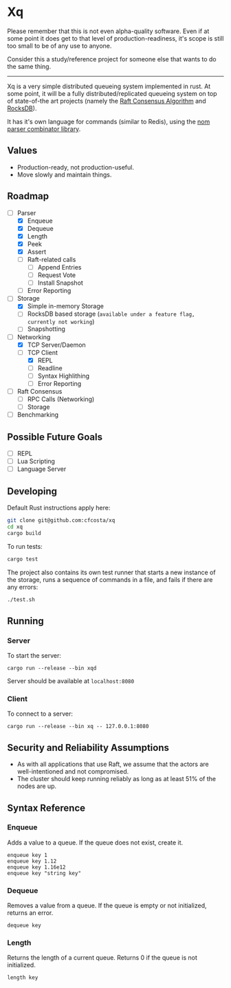 # Xq

Please remember that this is not even alpha-quality software. Even if at some
point it does get to that level of production-readiness, it's scope is still
too small to be of any use to anyone.

Consider this a study/reference project for someone else that wants to do the
same thing.

---

Xq is a very simple distributed queueing system implemented in rust. At some
point, it will be a fully distributed/replicated queueing system on top of
state-of-the art projects (namely the [Raft Consensus
Algorithm](https://raft.github.io/) and [RocksDB](https://rocksdb.org/)).

It has it's own language for commands (similar to Redis), using the [nom parser
combinator library](https://github.com/Geal/nom).

## Values

- Production-ready, not production-useful.
- Move slowly and maintain things.

## Roadmap

- [ ] Parser
  - [x] Enqueue
  - [x] Dequeue
  - [x] Length
  - [x] Peek
  - [x] Assert
  - [ ] Raft-related calls
    - [ ] Append Entries
    - [ ] Request Vote
    - [ ] Install Snapshot
  - [ ] Error Reporting
- [ ] Storage
  - [x] Simple in-memory Storage
  - [ ] RocksDB based storage (`available under a feature flag, currently not working`)
  - [ ] Snapshotting
- [ ] Networking
  - [x] TCP Server/Daemon
  - [ ] TCP Client
    - [x] REPL
    - [ ] Readline
    - [ ] Syntax Highlithing
    - [ ] Error Reporting
- [ ] Raft Consensus
  - [ ] RPC Calls (Networking)
  - [ ] Storage
- [ ] Benchmarking

## Possible Future Goals

- [ ] REPL
- [ ] Lua Scripting
- [ ] Language Server

## Developing

Default Rust instructions apply here:

```sh
git clone git@github.com:cfcosta/xq
cd xq
cargo build
```

To run tests:

```sh
cargo test
```

The project also contains its own test runner that starts a new instance of the
storage, runs a sequence of commands in a file, and fails if there are any errors:

```sh
./test.sh
```

## Running

### Server 

To start the server:

```
cargo run --release --bin xqd
```

Server should be available at `localhost:8080`

### Client 

To connect to a server:

```
cargo run --release --bin xq -- 127.0.0.1:8080
```

## Security and Reliability Assumptions

- As with all applications that use Raft, we assume that the actors are
  well-intentioned and not compromised.
- The cluster should keep running reliably as long as at least 51% of the nodes
  are up.

## Syntax Reference

### Enqueue

Adds a value to a queue. If the queue does not exist, create it.

```
enqueue key 1
enqueue key 1.12
enqueue key 1.16e12
enqueue key "string key"
```

### Dequeue

Removes a value from a queue. If the queue is empty or not initialized, returns an error.

```
dequeue key
```

### Length

Returns the length of a current queue. Returns 0 if the queue is not initialized.

```
length key
```
